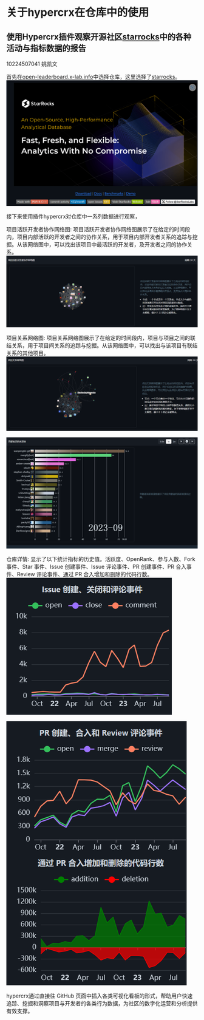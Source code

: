# 关于hypercrx在仓库中的使用
## 使用Hypercrx插件观察开源社区[starrocks](https://github.com/StarRocks/starrocks)中的各种活动与指标数据的报告

10224507041 姚凯文

首先在[open-leaderboard.x-lab.info](https://open-leaderboard.x-lab.info/)中选择仓库，这里选择了[starrocks](https://github.com/StarRocks/starrocks)。
![error](https://github.com/kevinyao0901/Introduction-to-Data-Science-and-Engineering/blob/main/hypercrx/hypercrx_pic/%E5%B1%8F%E5%B9%95%E6%88%AA%E5%9B%BE%202023-10-27%20190807.png)

接下来使用插件hypercrx对仓库中一系列数据进行观察，

项目活跃开发者协作网络图: 项目活跃开发者协作网络图展示了在给定的时间段内，项目内部活跃的开发者之间的协作关系，用于项目内部开发者关系的追踪与挖掘。从该网络图中，可以找出该项目中最活跃的开发者，及开发者之间的协作关系。
![error](https://github.com/kevinyao0901/Introduction-to-Data-Science-and-Engineering/blob/main/hypercrx/hypercrx_pic/%E5%B1%8F%E5%B9%95%E6%88%AA%E5%9B%BE%202023-10-27%20190743.png)



项目关系网络图: 项目关系网络图展示了在给定的时间段内，项目与项目之间的联结关系，用于项目间关系的追踪与挖掘。从该网络图中，可以找出与该项目有联结关系的其他项目。
![error](https://github.com/kevinyao0901/Introduction-to-Data-Science-and-Engineering/blob/main/hypercrx/hypercrx_pic/%E5%B1%8F%E5%B9%95%E6%88%AA%E5%9B%BE%202023-10-27%20190728.png)

![error](https://github.com/kevinyao0901/Introduction-to-Data-Science-and-Engineering/blob/main/hypercrx/hypercrx_pic/%E5%B1%8F%E5%B9%95%E6%88%AA%E5%9B%BE%202023-10-27%20190721.png)


仓库详情: 显示了以下统计指标的历史值。活跃度、OpenRank、参与人数、Fork 事件、Star 事件、Issue 创建事件、Issue 评论事件、PR 创建事件、PR 合入事件、Review 评论事件、通过 PR 合入增加和删除的代码行数。
![error](https://github.com/kevinyao0901/Introduction-to-Data-Science-and-Engineering/blob/main/hypercrx/hypercrx_pic/%E5%B1%8F%E5%B9%95%E6%88%AA%E5%9B%BE%202023-10-27%20190642.png)

![error](https://github.com/kevinyao0901/Introduction-to-Data-Science-and-Engineering/blob/main/hypercrx/hypercrx_pic/%E5%B1%8F%E5%B9%95%E6%88%AA%E5%9B%BE%202023-10-27%20190631.png)
​ 

hypercrx通过直接往 GitHub 页面中插入各类可视化看板的形式，帮助用户快速追踪、挖掘和洞察项目与开发者的各类行为数据，为社区的数字化运营和分析提供有效支撑。
